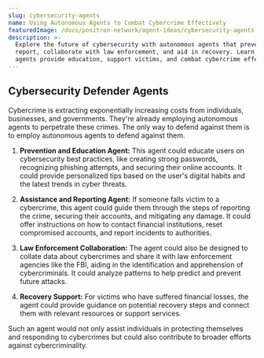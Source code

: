 ```yaml
---
slug: cybersecurity-agents
name: Using Autonomous Agents to Combat Cybercrime Effectively
featuredImage: /docs/positron-network/agent-ideas/cybersecurity-agents.jpg
description: >-
  Explore the future of cybersecurity with autonomous agents that prevent,
  report, collaborate with law enforcement, and aid in recovery. Learn how these
  agents provide education, support victims, and combat cybercrime effectively.
---
```

## Cybersecurity Defender Agents

Cybercrime is extracting exponentially increasing costs from individuals, businesses, and governments.
They're already employing autonomous agents to perpetrate these crimes.
The only way to defend against them is to employ autonomous agents to defend against them.

1. **Prevention and Education Agent:** This agent could educate users on cybersecurity best practices, like creating strong passwords, recognizing phishing attempts, and securing their online accounts. It could provide personalized tips based on the user's digital habits and the latest trends in cyber threats.

2. **Assistance and Reporting Agent:** If someone falls victim to a cybercrime, this agent could guide them through the steps of reporting the crime, securing their accounts, and mitigating any damage. It could offer instructions on how to contact financial institutions, reset compromised accounts, and report incidents to authorities.

3. **Law Enforcement Collaboration:** The agent could also be designed to collate data about cybercrimes and share it with law enforcement agencies like the FBI, aiding in the identification and apprehension of cybercriminals. It could analyze patterns to help predict and prevent future attacks.

4. **Recovery Support:** For victims who have suffered financial losses, the agent could provide guidance on potential recovery steps and connect them with relevant resources or support services.

Such an agent would not only assist individuals in protecting themselves and responding to cybercrimes but could also contribute to broader efforts against cybercriminality.
